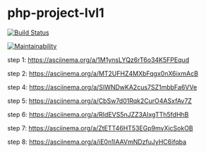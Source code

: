 # php-project-lvl1

[![Build Status](https://travis-ci.com/Konstantin-GIT/php-project-lvl1.svg?branch=master)](https://travis-ci.com/Konstantin-GIT/php-project-lvl1)

[![Maintainability](https://api.codeclimate.com/v1/badges/7e7959a5318b236e1b30/maintainability)](https://codeclimate.com/github/Konstantin-GIT/php-project-lvl1/maintainability)

step 1: https://asciinema.org/a/1M1ynsLYQz6rT6o34K5FPEqud    

step 2: https://asciinema.org/a/MT2UFHZ4MXbFqgx0nX6ixmAcB

step 4: https://asciinema.org/a/SIWNDwKA2cus7SZ1mbbFa6VVe

step 5: https://asciinema.org/a/CbSw7d01Rqk2CurO4ASxfAv7Z

step 6: https://asciinema.org/a/RIdEVS5nJZZ3AIxgTTh5fdHhB

step 7: https://asciinema.org/a/ZtETT46HT53EGp9mvXjcSokOB

step 8: https://asciinema.org/a/iE0n1lAAVmNDzfuJyHC6ifqba   